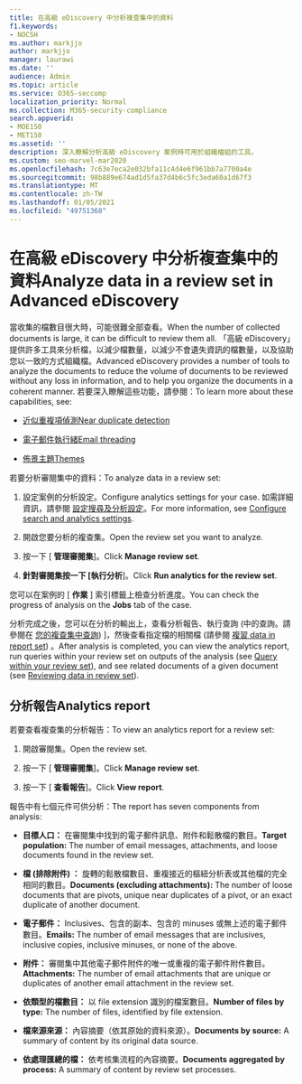 ```yaml
---
title: 在高級 eDiscovery 中分析複查集中的資料
f1.keywords:
- NOCSH
ms.author: markjjo
author: markjjo
manager: laurawi
ms.date: ''
audience: Admin
ms.topic: article
ms.service: O365-seccomp
localization_priority: Normal
ms.collection: M365-security-compliance
search.appverid:
- MOE150
- MET150
ms.assetid: ''
description: 深入瞭解分析高級 eDiscovery 案例時可用於組織檔組的工具。
ms.custom: seo-marvel-mar2020
ms.openlocfilehash: 7c63e7eca2e032bfa11c4d4e6f961bb7a7700a4e
ms.sourcegitcommit: 98b889e674ad1d5fa37d4b6c5fc3eda60a1d67f3
ms.translationtype: MT
ms.contentlocale: zh-TW
ms.lasthandoff: 01/05/2021
ms.locfileid: "49751368"
---
```

# <a name="analyze-data-in-a-review-set-in-advanced-ediscovery"></a><span data-ttu-id="23469-103">在高級 eDiscovery 中分析複查集中的資料</span><span class="sxs-lookup"><span data-stu-id="23469-103">Analyze data in a review set in Advanced eDiscovery</span></span>

<span data-ttu-id="23469-104">當收集的檔數目很大時，可能很難全部查看。</span><span class="sxs-lookup"><span data-stu-id="23469-104">When the number of collected documents is large, it can be difficult to review them all.</span></span> <span data-ttu-id="23469-105">「高級 eDiscovery」提供許多工具來分析檔，以減少檔數量，以減少不會遺失資訊的檔數量，以及協助您以一致的方式組織檔。</span><span class="sxs-lookup"><span data-stu-id="23469-105">Advanced eDiscovery provides a number of tools to analyze the documents to reduce the volume of documents to be reviewed without any loss in information, and to help you organize the documents in a coherent manner.</span></span> <span data-ttu-id="23469-106">若要深入瞭解這些功能，請參閱：</span><span class="sxs-lookup"><span data-stu-id="23469-106">To learn more about these capabilities, see:</span></span>

- [<span data-ttu-id="23469-107">近似重複項偵測</span><span class="sxs-lookup"><span data-stu-id="23469-107">Near duplicate detection</span></span>](near-duplicate-detection-in-advanced-ediscovery.md)

- [<span data-ttu-id="23469-108">電子郵件執行緒</span><span class="sxs-lookup"><span data-stu-id="23469-108">Email threading</span></span>](email-threading-in-advanced-ediscovery.md)

- [<span data-ttu-id="23469-109">佈景主題</span><span class="sxs-lookup"><span data-stu-id="23469-109">Themes</span></span>](themes-in-advanced-ediscovery.md)

<span data-ttu-id="23469-110">若要分析審閱集中的資料：</span><span class="sxs-lookup"><span data-stu-id="23469-110">To analyze data in a review set:</span></span>

1. <span data-ttu-id="23469-111">設定案例的分析設定。</span><span class="sxs-lookup"><span data-stu-id="23469-111">Configure analytics settings for your case.</span></span> <span data-ttu-id="23469-112">如需詳細資訊，請參閱 [設定搜尋及分析設定](configure-search-and-analytics-settings-in-advanced-ediscovery.md)。</span><span class="sxs-lookup"><span data-stu-id="23469-112">For more information, see [Configure search and analytics settings](configure-search-and-analytics-settings-in-advanced-ediscovery.md).</span></span>

2. <span data-ttu-id="23469-113">開啟您要分析的複查集。</span><span class="sxs-lookup"><span data-stu-id="23469-113">Open the review set you want to analyze.</span></span>

3. <span data-ttu-id="23469-114">按一下 [ **管理審閱集**]。</span><span class="sxs-lookup"><span data-stu-id="23469-114">Click **Manage review set**.</span></span>

4. <span data-ttu-id="23469-115">**針對審閱集按一下 [執行分析**]。</span><span class="sxs-lookup"><span data-stu-id="23469-115">Click **Run analytics for the review set**.</span></span>

<span data-ttu-id="23469-116">您可以在案例的 [ **作業** ] 索引標籤上檢查分析進度。</span><span class="sxs-lookup"><span data-stu-id="23469-116">You can check the progress of analysis on the **Jobs** tab of the case.</span></span>

 <span data-ttu-id="23469-117">分析完成之後，您可以在分析的輸出上，查看分析報告、執行查詢 (中的查詢。請參閱在 [您的複查集中查詢](review-set-search.md)) ]，然後查看指定檔的相關檔 (請參閱 [複習 data in report set](reviewing-data-in-review-set.md)) 。</span><span class="sxs-lookup"><span data-stu-id="23469-117">After analysis is completed, you can view the analytics report, run queries within your review set on outputs of the analysis (see [Query within your review set](review-set-search.md)), and see related documents of a given document (see [Reviewing data in review set](reviewing-data-in-review-set.md)).</span></span>

## <a name="analytics-report"></a><span data-ttu-id="23469-118">分析報告</span><span class="sxs-lookup"><span data-stu-id="23469-118">Analytics report</span></span>

<span data-ttu-id="23469-119">若要查看複查集的分析報告：</span><span class="sxs-lookup"><span data-stu-id="23469-119">To view an analytics report for a review set:</span></span>

1. <span data-ttu-id="23469-120">開啟審閱集。</span><span class="sxs-lookup"><span data-stu-id="23469-120">Open the review set.</span></span>

2. <span data-ttu-id="23469-121">按一下 [ **管理審閱集**]。</span><span class="sxs-lookup"><span data-stu-id="23469-121">Click **Manage review set**.</span></span>

3. <span data-ttu-id="23469-122">按一下 [ **查看報告**]。</span><span class="sxs-lookup"><span data-stu-id="23469-122">Click **View report**.</span></span>

<span data-ttu-id="23469-123">報告中有七個元件可供分析：</span><span class="sxs-lookup"><span data-stu-id="23469-123">The report has seven components from analysis:</span></span>

- <span data-ttu-id="23469-124">**目標人口：** 在審閱集中找到的電子郵件訊息、附件和鬆散檔的數目。</span><span class="sxs-lookup"><span data-stu-id="23469-124">**Target population:** The number of email messages, attachments, and loose documents found in the review set.</span></span>

- <span data-ttu-id="23469-125">**檔 (排除附件) ：** 旋轉的鬆散檔數目、重複接近的樞紐分析表或其他檔的完全相同的數目。</span><span class="sxs-lookup"><span data-stu-id="23469-125">**Documents (excluding attachments):** The number of loose documents that are pivots, unique near duplicates of a pivot, or an exact duplicate of another document.</span></span>

- <span data-ttu-id="23469-126">**電子郵件：** Inclusives、包含的副本、包含的 minuses 或無上述的電子郵件數目。</span><span class="sxs-lookup"><span data-stu-id="23469-126">**Emails:** The number of email messages that are inclusives, inclusive copies, inclusive minuses, or none of the above.</span></span>

- <span data-ttu-id="23469-127">**附件：** 審閱集中其他電子郵件附件的唯一或重複的電子郵件附件數目。</span><span class="sxs-lookup"><span data-stu-id="23469-127">**Attachments:** The number of email attachments that are unique or duplicates of another email attachment in the review set.</span></span>

- <span data-ttu-id="23469-128">**依類型的檔數目：** 以 file extension 識別的檔案數目。</span><span class="sxs-lookup"><span data-stu-id="23469-128">**Number of files by type:** The number of files, identified by file extension.</span></span>

- <span data-ttu-id="23469-129">**檔來源來源：** 內容摘要（依其原始的資料來源）。</span><span class="sxs-lookup"><span data-stu-id="23469-129">**Documents by source:** A summary of content by its original data source.</span></span>

- <span data-ttu-id="23469-130">**依處理匯總的檔：** 依考核集流程的內容摘要。</span><span class="sxs-lookup"><span data-stu-id="23469-130">**Documents aggregated by process:** A summary of content by review set processes.</span></span> 
